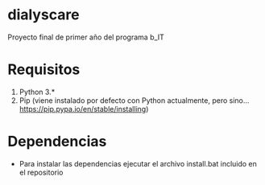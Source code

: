 # dialyscare
Proyecto final de primer año del programa b_IT

# Requisitos

1. Python 3.*
2. Pip (viene instalado por defecto con Python actualmente, pero sino... https://pip.pypa.io/en/stable/installing)

# Dependencias

- Para instalar las dependencias ejecutar el archivo install.bat incluido en el repositorio
